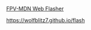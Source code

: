 <a href="https://wolfblitz7.github.io/flash">FPV-MDN Web Flasher</a>

https://wolfblitz7.github.io/flash
